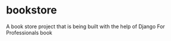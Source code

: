 # bookstore
A book store project that is being built with the help of Django For Professionals book
